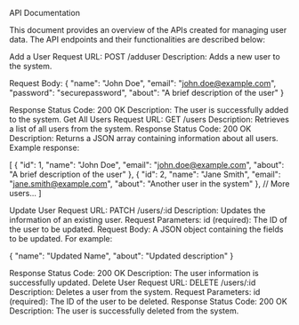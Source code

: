 API Documentation

This document provides an overview of the APIs created for managing user data. The API endpoints and their functionalities are described below:

Add a User
Request
URL: POST /adduser
Description: Adds a new user to the system.


Request Body:
{
  "name": "John Doe",
  "email": "john.doe@example.com",
  "password": "securepassword",
  "about": "A brief description of the user"
}


Response
Status Code: 200 OK
Description: The user is successfully added to the system.
Get All Users
Request
URL: GET /users
Description: Retrieves a list of all users from the system.
Response
Status Code: 200 OK
Description: Returns a JSON array containing information about all users. Example response:

[
  {
    "id": 1,
    "name": "John Doe",
    "email": "john.doe@example.com",
    "about": "A brief description of the user"
  },
  {
    "id": 2,
    "name": "Jane Smith",
    "email": "jane.smith@example.com",
    "about": "Another user in the system"
  },
  // More users...
]


Update User
Request
URL: PATCH /users/:id
Description: Updates the information of an existing user.
Request Parameters:
id (required): The ID of the user to be updated.
Request Body: A JSON object containing the fields to be updated. For example:

{
  "name": "Updated Name",
  "about": "Updated description"
}


Response
Status Code: 200 OK
Description: The user information is successfully updated.
Delete User
Request
URL: DELETE /users/:id
Description: Deletes a user from the system.
Request Parameters:
id (required): The ID of the user to be deleted.
Response
Status Code: 200 OK
Description: The user is successfully deleted from the system.